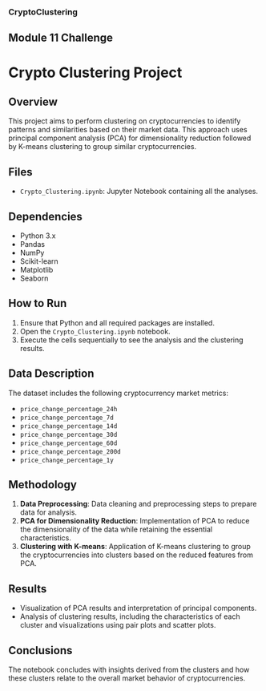 ### CryptoClustering
## Module 11 Challenge


# Crypto Clustering Project

## Overview
This project aims to perform clustering on cryptocurrencies to identify patterns and similarities based on their market data. This approach uses principal component analysis (PCA) for dimensionality reduction followed by K-means clustering to group similar cryptocurrencies.

## Files
- `Crypto_Clustering.ipynb`: Jupyter Notebook containing all the analyses.

## Dependencies
- Python 3.x
- Pandas
- NumPy
- Scikit-learn
- Matplotlib
- Seaborn

## How to Run
1. Ensure that Python and all required packages are installed.
2. Open the `Crypto_Clustering.ipynb` notebook.
3. Execute the cells sequentially to see the analysis and the clustering results.

## Data Description
The dataset includes the following cryptocurrency market metrics:
- `price_change_percentage_24h`
- `price_change_percentage_7d`
- `price_change_percentage_14d`
- `price_change_percentage_30d`
- `price_change_percentage_60d`
- `price_change_percentage_200d`
- `price_change_percentage_1y`

## Methodology
1. **Data Preprocessing**: Data cleaning and preprocessing steps to prepare data for analysis.
2. **PCA for Dimensionality Reduction**: Implementation of PCA to reduce the dimensionality of the data while retaining the essential characteristics.
3. **Clustering with K-means**: Application of K-means clustering to group the cryptocurrencies into clusters based on the reduced features from PCA.

## Results
- Visualization of PCA results and interpretation of principal components.
- Analysis of clustering results, including the characteristics of each cluster and visualizations using pair plots and scatter plots.

## Conclusions
The notebook concludes with insights derived from the clusters and how these clusters relate to the overall market behavior of cryptocurrencies.
